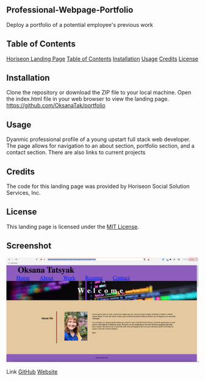## Professional-Webpage-Portfolio
Deploy a portfolio of a potential employee's previous work

## Table of Contents
[Horiseon Landing Page](#horiseon-landing-page)
[Table of Contents](#table-of-contents)
[Installation](#installation)
[Usage](#usage)
[Credits](#credits)
[License](#license)

## Installation
Clone the repository or download the ZIP file to your local machine. Open the index.html file in your web browser to view the landing page.
https://github.com/OksanaTak/portfolio


## Usage
Dyanmic professional profile of a young upstart full stack web developer. The page allows for navigation to an about section, portfolio section, and a contact section. There are also links to current projects

## Credits
The code for this landing page was provided by Horiseon Social Solution Services, Inc.

## License
This landing page is licensed under the [MIT License](https://opensource.org/licenses/MIT).

## Screenshot
<img src="./assets/ProfilePageScreenshot.png"/>

Link
[GitHub](https://github.com/OksanaTak/portfolio)
[Website](https://oksanatak.github.io/portfolio/)
